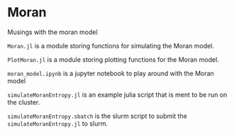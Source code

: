 # Moran
Musings with the moran model


`Moran.jl` is a module storing functions for simulating the Moran model.

`PlotMoran.jl` is a module storing plotting functions for the Moran model.

`moran_model.ipynb` is a jupyter notebook to play around with the Moran model

`simulateMoranEntropy.jl` is an example julia script that is ment to be run on the cluster.

`simulateMoranEntropy.sbatch` is the slurm script to submit the  `simulateMoranEntropy.jl` to slurm. 







